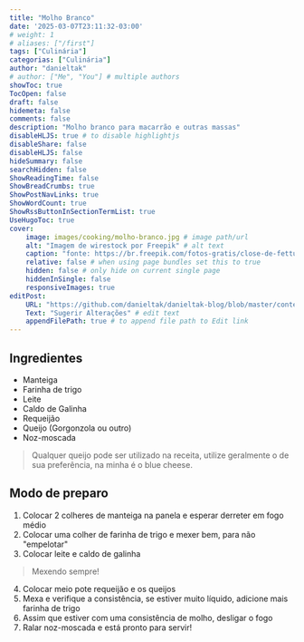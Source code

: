 ```yaml
---
title: "Molho Branco"
date: '2025-03-07T23:11:32-03:00'
# weight: 1
# aliases: ["/first"]
tags: ["Culinária"]
categorias: ["Culinária"]
author: "danieltak"
# author: ["Me", "You"] # multiple authors
showToc: true
TocOpen: false
draft: false
hidemeta: false
comments: false
description: "Molho branco para macarrão e outras massas"
disableHLJS: true # to disable highlightjs
disableShare: false
disableHLJS: false
hideSummary: false
searchHidden: false
ShowReadingTime: false
ShowBreadCrumbs: true
ShowPostNavLinks: true
ShowWordCount: true
ShowRssButtonInSectionTermList: true
UseHugoToc: true
cover:
    image: images/cooking/molho-branco.jpg # image path/url
    alt: "Imagem de wirestock por Freepik" # alt text
    caption: "fonte: https://br.freepik.com/fotos-gratis/close-de-fettuccine-cozido-com-creme-e-temperos-em-uma-tigela-sob-as-luzes_13235583.htm#fromView=search&page=1&position=47&uuid=ada67fe3-3240-4808-b176-8f569f93d334&query=white+sauce" # display caption under cover
    relative: false # when using page bundles set this to true
    hidden: false # only hide on current single page
    hiddenInSingle: false
    responsiveImages: true
editPost:
    URL: "https://github.com/danieltak/danieltak-blog/blob/master/content"
    Text: "Sugerir Alterações" # edit text
    appendFilePath: true # to append file path to Edit link
---
```


## Ingredientes

- Manteiga
- Farinha de trigo
- Leite
- Caldo de Galinha
- Requeijão
- Queijo (Gorgonzola ou outro)
- Noz-moscada

> Qualquer queijo pode ser utilizado na receita, utilize geralmente o de sua preferência, na minha é o blue cheese.

## Modo de preparo

1. Colocar 2 colheres de manteiga na panela e esperar derreter em fogo médio
2. Colocar uma colher de farinha de trigo e mexer bem, para não "empelotar"
3. Colocar leite e caldo de galinha

> Mexendo sempre!

4. Colocar meio pote requeijão e os queijos
5. Mexa e verifique a consistência, se estiver muito líquido, adicione mais farinha de trigo
6. Assim que estiver com uma consistência de molho, desligar o fogo
7. Ralar noz-moscada e está pronto para servir!